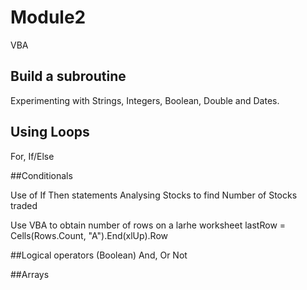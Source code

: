 # Module2
 VBA

## Build a subroutine

Experimenting with Strings, Integers, Boolean, Double and Dates.

## Using Loops

For, If/Else

##Conditionals

Use of If Then statements
Analysing Stocks to find Number of Stocks traded


Use VBA to obtain number of rows on a larhe worksheet
lastRow = Cells(Rows.Count, "A").End(xlUp).Row

##Logical operators (Boolean)
And, Or Not

##Arrays 